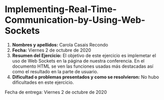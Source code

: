 # Implementing-Real-Time-Communication-by-Using-Web-Sockets
1. **Nombres y apellidos:** Carola Casais Recondo
2. **Fecha:** Viernes 2 de octubre de 2020
3. **Resumen del Ejercicio:** El objetivo de este ejercicio es implemetar el uso de Web Sockets en la página de nuestra conferencia. En el documento HTML 
se ven las funciones usadas más destacadas así como el resultado en la parte de usuario.
4. **Dificultad o problemas presentados y como se resolvieron:** No hubo dificultades en este ejercicio.

Fecha de entrega: Viernes 2 de octubre de 2020
